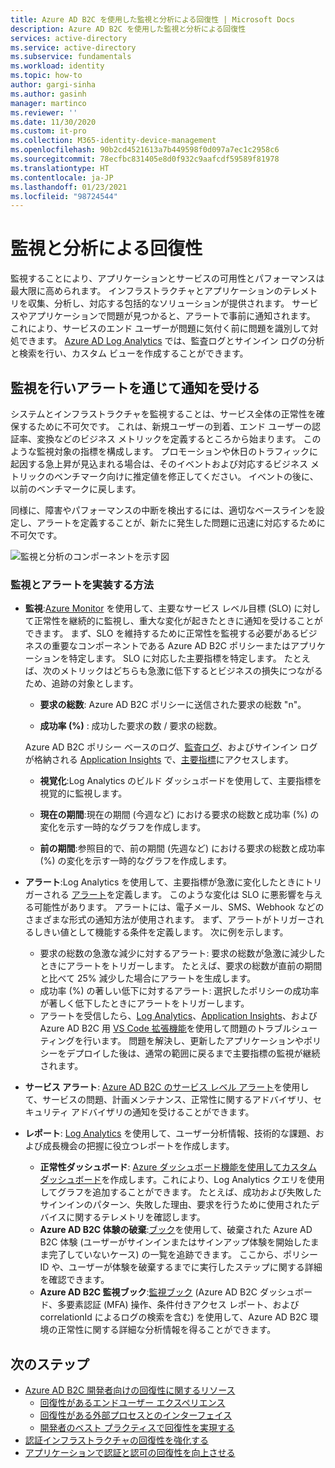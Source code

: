 ```yaml
---
title: Azure AD B2C を使用した監視と分析による回復性 | Microsoft Docs
description: Azure AD B2C を使用した監視と分析による回復性
services: active-directory
ms.service: active-directory
ms.subservice: fundamentals
ms.workload: identity
ms.topic: how-to
author: gargi-sinha
ms.author: gasinh
manager: martinco
ms.reviewer: ''
ms.date: 11/30/2020
ms.custom: it-pro
ms.collection: M365-identity-device-management
ms.openlocfilehash: 90b2cd4521613a7b449598f0d097a7ec1c2958c6
ms.sourcegitcommit: 78ecfbc831405e8d0f932c9aafcdf59589f81978
ms.translationtype: HT
ms.contentlocale: ja-JP
ms.lasthandoff: 01/23/2021
ms.locfileid: "98724544"
---
```

# <a name="resilience-through-monitoring-and-analytics"></a>監視と分析による回復性

監視することにより、アプリケーションとサービスの可用性とパフォーマンスは最大限に高められます。 インフラストラクチャとアプリケーションのテレメトリを収集、分析し、対応する包括的なソリューションが提供されます。 サービスやアプリケーションで問題が見つかると、アラートで事前に通知されます。 これにより、サービスのエンド ユーザーが問題に気付く前に問題を識別して対処できます。 [Azure AD Log Analytics](https://azure.microsoft.com/services/monitor/?OCID=AID2100131_SEM_6d16332c03501fc9c1f46c94726d2264:G:s&ef_id=6d16332c03501fc9c1f46c94726d2264:G:s&msclkid=6d16332c03501fc9c1f46c94726d2264#features) では、監査ログとサインイン ログの分析と検索を行い、カスタム ビューを作成することができます。

## <a name="monitor-and-get-notified-through-alerts"></a>監視を行いアラートを通じて通知を受ける

システムとインフラストラクチャを監視することは、サービス全体の正常性を確保するために不可欠です。 これは、新規ユーザーの到着、エンド ユーザーの認証率、変換などのビジネス メトリックを定義するところから始まります。 このような監視対象の指標を構成します。 プロモーションや休日のトラフィックに起因する急上昇が見込まれる場合は、そのイベントおよび対応するビジネス メトリックのベンチマーク向けに推定値を修正してください。 イベントの後に、以前のベンチマークに戻します。

同様に、障害やパフォーマンスの中断を検出するには、適切なベースラインを設定し、アラートを定義することが、新たに発生した問題に迅速に対応するために不可欠です。

![監視と分析のコンポーネントを示す図](media/resilience-with-monitoring-alerting/monitoring-analytics-architecture.png)

### <a name="how-to-implement-monitoring-and-alerting"></a>監視とアラートを実装する方法

- **監視**:[Azure Monitor](../../active-directory-b2c/azure-monitor.md) を使用して、主要なサービス レベル目標 (SLO) に対して正常性を継続的に監視し、重大な変化が起きたときに通知を受けることができます。 まず、SLO を維持するために正常性を監視する必要があるビジネスの重要なコンポーネントである Azure AD B2C ポリシーまたはアプリケーションを特定します。 SLO に対応した主要指標を特定します。
たとえば、次のメトリックはどちらも急激に低下するとビジネスの損失につながるため、追跡の対象とします。

  - **要求の総数**: Azure AD B2C ポリシーに送信された要求の総数 "n"。

  - **成功率 (%)** : 成功した要求の数 / 要求の総数。

  Azure AD B2C ポリシー ベースのログ、[監査ログ](../../active-directory-b2c/analytics-with-application-insights.md)、およびサインイン ログが格納される [Application Insights](../../active-directory-b2c/analytics-with-application-insights.md) で、[主要指標](../../active-directory-b2c/view-audit-logs.md)にアクセスします。  

   - **視覚化**:Log Analytics のビルド ダッシュボードを使用して、主要指標を視覚的に監視します。

   - **現在の期間**:現在の期間 (今週など) における要求の総数と成功率 (%) の変化を示す一時的なグラフを作成します。

   - **前の期間**:参照目的で、前の期間 (先週など) における要求の総数と成功率 (%) の変化を示す一時的なグラフを作成します。

- **アラート**:Log Analytics を使用して、主要指標が急激に変化したときにトリガーされる [アラート](../../azure-monitor/platform/alerts-log.md)を定義します。 このような変化は SLO に悪影響を与える可能性があります。 アラートには、電子メール、SMS、Webhook などのさまざまな形式の通知方法が使用されます。 まず、アラートがトリガーされるしきい値として機能する条件を定義します。 次に例を示します。
  - 要求の総数の急激な減少に対するアラート: 要求の総数が急激に減少したときにアラートをトリガーします。 たとえば、要求の総数が直前の期間と比べて 25% 減少した場合にアラートを生成します。  
  - 成功率 (%) の著しい低下に対するアラート: 選択したポリシーの成功率が著しく低下したときにアラートをトリガーします。
  - アラートを受信したら、[Log Analytics](../reports-monitoring/howto-install-use-log-analytics-views.md)、[Application Insights](../../active-directory-b2c/troubleshoot-with-application-insights.md)、および Azure AD B2C 用 [VS Code 拡張機能](https://marketplace.visualstudio.com/items?itemName=AzureADB2CTools.aadb2c)を使用して問題のトラブルシューティングを行います。 問題を解決し、更新したアプリケーションやポリシーをデプロイした後は、通常の範囲に戻るまで主要指標の監視が継続されます。

- **サービス アラート**: [Azure AD B2C のサービス レベル アラート](../../service-health/service-health-overview.md)を使用して、サービスの問題、計画メンテナンス、正常性に関するアドバイザリ、セキュリティ アドバイザリの通知を受けることができます。

- **レポート**: [Log Analytics](../reports-monitoring/howto-integrate-activity-logs-with-log-analytics.md) を使用して、ユーザー分析情報、技術的な課題、および成長機会の把握に役立つレポートを作成します。
  - **正常性ダッシュボード**: [Azure ダッシュボード機能を使用してカスタム ダッシュボード](../../azure-monitor/learn/tutorial-app-dashboards.md)を作成します。これにより、Log Analytics クエリを使用してグラフを追加することができます。 たとえば、成功および失敗したサインインのパターン、失敗した理由、要求を行うために使用されたデバイスに関するテレメトリを確認します。
  - **Azure AD B2C 体験の破棄**:[ブック](https://github.com/azure-ad-b2c/siem#list-of-abandon-journeys)を使用して、破棄された Azure AD B2C 体験 (ユーザーがサインインまたはサインアップ体験を開始したまま完了していないケース) の一覧を追跡できます。 ここから、ポリシー ID や、ユーザーが体験を破棄するまでに実行したステップに関する詳細を確認できます。
  - **Azure AD B2C 監視ブック**:[監視ブック](https://github.com/azure-ad-b2c/siem) (Azure AD B2C ダッシュボード、多要素認証 (MFA) 操作、条件付きアクセス レポート、および correlationId によるログの検索を含む) を使用して、Azure AD B2C 環境の正常性に関する詳細な分析情報を得ることができます。
  
## <a name="next-steps"></a>次のステップ

- [Azure AD B2C 開発者向けの回復性に関するリソース](resilience-b2c.md)
  - [回復性があるエンドユーザー エクスペリエンス](resilient-end-user-experience.md)
  - [回復性がある外部プロセスとのインターフェイス](resilient-external-processes.md)
  - [開発者のベスト プラクティスで回復性を実現する](resilience-b2c-developer-best-practices.md)
- [認証インフラストラクチャの回復性を強化する](resilience-in-infrastructure.md)
- [アプリケーションで認証と認可の回復性を向上させる](resilience-app-development-overview.md)
